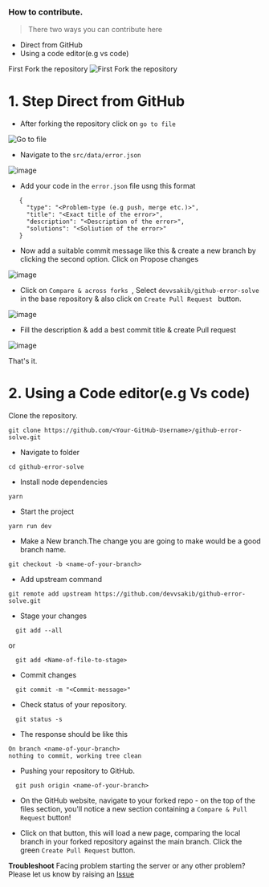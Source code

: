 ### How to contribute. 

> There two ways you can contribute here
- Direct from GitHub  
- Using a code editor(e.g vs code)



First Fork the repository
![First Fork the repository](https://user-images.githubusercontent.com/88102392/226692241-59d8adad-78ac-437a-99bb-c1396b9e61cf.png)

# 1. Step Direct from GitHub
 - After forking the repository click on  `go to file`

 ![Go to file](https://user-images.githubusercontent.com/88102392/226693809-e96e3bfd-c5c2-4463-871e-5bcc1f8ef9e3.png)

 - Navigate to the `src/data/error.json`

 ![image](https://user-images.githubusercontent.com/88102392/226694741-92c67935-db29-4340-ae15-8beaa2651b09.png)
 
 - Add your code in the `error.json` file usng this format

 ```code
    {
      "type": "<Problem-type (e.g push, merge etc.)>",
      "title": "<Exact title of the error>",
      "description": "<Description of the error>",
      "solutions": "<Soliution of the error>"
    }

 ```
 - Now add a suitable commit message like this & create a new branch by clicking the second option. Click on Propose changes

 ![image](https://user-images.githubusercontent.com/88102392/226696447-ca59da05-47e9-48d4-9b11-0821356d7dab.png)


 - Click on `Compare & across forks `, Select  `devvsakib/github-error-solve` in the base repository & also click on `Create Pull Request ` button. 

 ![image](https://user-images.githubusercontent.com/88102392/226697482-95f5b392-bfae-4301-bd9d-eead9734045f.png)

 - Fill the description & add a best commit title & create Pull request

 ![image](https://user-images.githubusercontent.com/88102392/226698872-e2254cf0-a794-4e76-8926-cd1aa3bbb804.png)
 
 

 That's it. 

 # 2. Using a Code editor(e.g Vs code)
 
Clone the repository.
```console
git clone https://github.com/<Your-GitHub-Username>/github-error-solve.git
```
- Navigate to folder
```console
cd github-error-solve
```
- Install node dependencies
```console
yarn
```
- Start the project
```console
yarn run dev
```

- Make a New branch.The change you are going to make would be a good branch name.

```console
git checkout -b <name-of-your-branch>
```
- Add upstream command 
```console
git remote add upstream https://github.com/devvsakib/github-error-solve.git
```

- Stage your changes

```console
  git add --all
```

or

```console
  git add <Name-of-file-to-stage>
```

- Commit changes

```console
  git commit -m "<Commit-message>"
```

- Check status of your repository.

```console
  git status -s
```

- The response should be like this


```console
On branch <name-of-your-branch>
nothing to commit, working tree clean
```
- Pushing your repository to GitHub.

```console
  git push origin <name-of-your-branch>
```

- On the GitHub website, navigate to your forked repo - on the top of the files section, you'll notice a new section containing a `Compare & Pull Request` button!

- Click on that button, this will load a new page, comparing the local branch in your forked repository against the main branch. Click the green `Create Pull Request` button.

**Troubleshoot**
Facing problem starting the server or any other problem? Please let us know by raising an <a href="https://github.com/devvsakib/github-error-solve/issues/new">Issue</a>